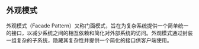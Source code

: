 ## 外观模式
外观模式（Facade Pattern）又称门面模式，旨在为复杂系统提供一个简单统一的接口，以减少系统之间的相互依赖和简化对外部系统的访问。外观模式通过封装一组复杂的子系统，隐藏其复杂性并提供一个简化的接口供客户端使用。